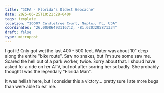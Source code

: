 ```yaml
---
title: "GCFA - Florida's Oldest Geocache"
date: 2025-06-25T10:21:28-0400
tags: template
location: "18607 Candletree Court, Naples, FL, USA"
coordinates: "26.00086493116712, -81.6203205871334"
draft: false
type: micropost
---
```

I got it!  Only got wet the last 400 - 500 feet. Water was about 10" deep along the entire "bike route".  Saw no snakes, but I'm sure some saw me.  Scared the hell out of a park worker, twice.  Sorry about that.  I should have asked for a ride on her ATV, but not after scaring her so badly.  She probably thought I was the legendary "Florida Man".    

It was hellish here, but I consider this a victory... pretty sure I ate more bugs than were able to eat me.  